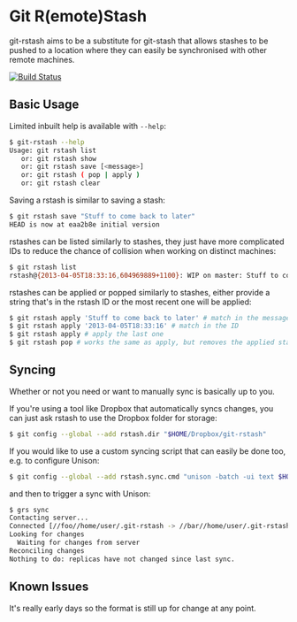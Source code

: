 Git R(emote)Stash
==============================

git-rstash aims to be a substitute for git-stash that allows stashes to be pushed to a location where they can easily be synchronised with other remote machines.

[![Build Status](https://travis-ci.org/neerolyte/git-rstash.png)](https://travis-ci.org/neerolyte/git-rstash)

Basic Usage
------------------------------

Limited inbuilt help is available with `--help`:
```bash
$ git-rstash --help
Usage: git rstash list
   or: git rstash show
   or: git rstash save [<message>]
   or: git rstash ( pop | apply )
   or: git rstash clear
```

Saving a rstash is similar to saving a stash:
```bash
$ git rstash save "Stuff to come back to later"
HEAD is now at eaa2b8e initial version
```

rstashes can be listed similarly to stashes, they just have more complicated IDs to reduce the chance of collision when working on distinct machines:
```bash
$ git rstash list
rstash@{2013-04-05T18:33:16,604969889+1100}: WIP on master: Stuff to come back to later
```

rstashes can be applied or popped similarly to stashes, either provide a string that's in the rstash ID or the most recent one will be applied:
```bash
$ git rstash apply 'Stuff to come back to later' # match in the message
$ git rstash apply '2013-04-05T18:33:16' # match in the ID
$ git rstash apply # apply the last one
$ git rstash pop # works the same as apply, but removes the applied stash from the list
```

Syncing
-------------------------------

Whether or not you need or want to manually sync is basically up to you.

If you're using a tool like Dropbox that automatically syncs changes, you can just ask rstash to use the Dropbox folder for storage:
```bash
$ git config --global --add rstash.dir "$HOME/Dropbox/git-rstash"
```

If you would like to use a custom syncing script that can easily be done too, e.g. to configure Unison:
```bash
$ git config --global --add rstash.sync.cmd "unison -batch -ui text $HOME/.git-rstash ssh://<your server>/.git-rstash")'
```

and then to trigger a sync with Unison:
```bash
$ grs sync
Contacting server...
Connected [//foo//home/user/.git-rstash -> //bar//home/user/.git-rstash]
Looking for changes
  Waiting for changes from server
Reconciling changes
Nothing to do: replicas have not changed since last sync.
```

Known Issues
-------------------------------

It's really early days so the format is still up for change at any point.
